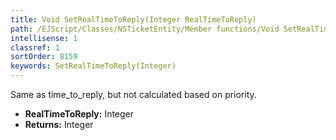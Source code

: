 ```yaml
---
title: Void SetRealTimeToReply(Integer RealTimeToReply)
path: /EJScript/Classes/NSTicketEntity/Member functions/Void SetRealTimeToReply(Integer p_0)
intellisense: 1
classref: 1
sortOrder: 8159
keywords: SetRealTimeToReply(Integer)
---
```



Same as time\_to_reply, but not calculated based on priority.



* **RealTimeToReply:** Integer
* **Returns:** Integer


